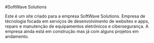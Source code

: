 #SoftWave Solutions

Este é um site criado para a empresa SoftWave Solutions. Empresa de técnologia focada em serviços de desenvolvimento de websites e apps, reparo e manutenção de equipamentos eletrônicos e cibersegurança.
A empresa ainda está em construção mas já com alguns projetos em andamento.
